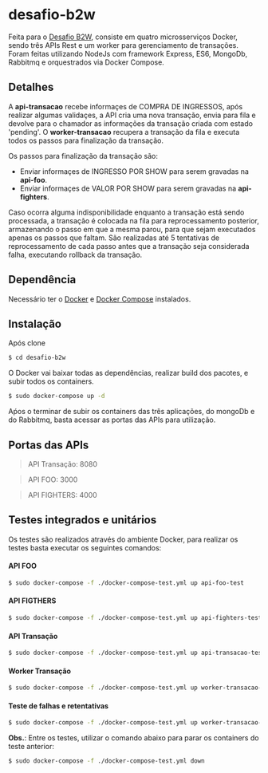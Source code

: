 # desafio-b2w
Feita para o [Desafio B2W](https://github.com/admatic-tool/vaga-b2wads-senior), consiste em  quatro microsserviços Docker, sendo três APIs Rest e um worker para gerenciamento de transações. Foram feitas utilizando NodeJs com framework Express, ES6, MongoDb, Rabbitmq e orquestrados via Docker Compose.

## Detalhes
A **api-transacao** recebe informaçes de COMPRA DE INGRESSOS, após realizar algumas validaçes, a API cria uma nova transação, envia para fila e devolve para o chamador as informações da transação criada com estado 'pending'. 
O **worker-transacao** recupera a transação da fila e executa todos os passos para finalização da transação.

Os passos para finalização da transação são:
- Enviar informaçes de INGRESSO POR SHOW para serem gravadas na **api-foo**.
- Enviar informaçes de VALOR POR SHOW para serem gravadas na **api-fighters**.

Caso ocorra alguma indisponibilidade enquanto a transação está sendo processada, a transação é colocada na fila para reprocessamento posterior, armazenando o passo em que a mesma parou, para que sejam executados apenas os passos que faltam.
São realizadas até 5 tentativas de reprocessamento de cada passo antes que a transação seja considerada falha, executando rollback da transação. 

## Dependência
Necessário ter o [Docker](https://docs.docker.com/install/) e [Docker Compose](https://docs.docker.com/compose/install/) instalados.

## Instalação
Após clone
```sh
$ cd desafio-b2w
```
O Docker vai baixar todas as dependências, realizar build dos pacotes, e subir todos os containers.
```sh
$ sudo docker-compose up -d
```
Aṕos o terminar de subir os containers das três aplicações, do mongoDb e do Rabbitmq, basta acessar as portas das APIs para utilização.

## Portas das APIs
> API Transação: 8080

> API FOO: 3000

> API FIGHTERS: 4000

## Testes integrados e unitários
Os testes são realizados através do ambiente Docker, para realizar os testes basta executar os seguintes comandos:

#### API FOO
```sh
$ sudo docker-compose -f ./docker-compose-test.yml up api-foo-test
```

#### API FIGTHERS
```sh
$ sudo docker-compose -f ./docker-compose-test.yml up api-fighters-test
```

#### API Transação
```sh
$ sudo docker-compose -f ./docker-compose-test.yml up api-transacao-test
```

#### Worker Transação
```sh
$ sudo docker-compose -f ./docker-compose-test.yml up worker-transacao-test
```

#### Teste de falhas e retentativas
```sh
$ sudo docker-compose -f ./docker-compose-test.yml up worker-transacao-test-fail
```

**Obs.**: Entre os testes, utilizar o comando abaixo para parar os containers do teste anterior:
```sh
$ sudo docker-compose -f ./docker-compose-test.yml down
```


